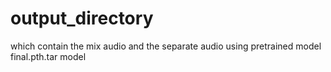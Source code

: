 # output_directory

which contain the mix audio and the separate audio 
using pretrained model final.pth.tar model
